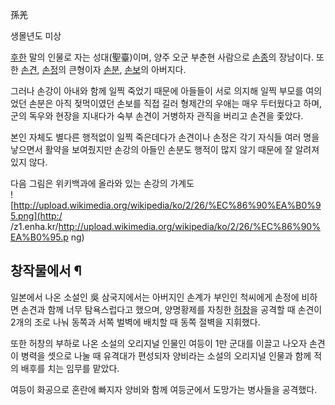 孫羌  

생몰년도 미상  

[후한](%ED%9B%84%ED%95%9C#s-1.md) 말의 인물로 자는 성대(聖臺)이며, 양주 오군 부춘현 사람으로
[손종](%EC%86%90%EC%A2%85.md)의 장남이다. 또한 [손견](%EC%86%90%EA%B2%AC.md),
[손정](%EC%86%90%EC%A0%95.md)의 큰형이자 [손분](%EC%86%90%EB%B6%84.md),
[손보](%EC%86%90%EB%B3%B4.md)의 아버지다.

그러나 손강이 아내와 함께 일찍 죽었기 때문에 아들들이 서로 의지해 일찍 부모를 여의었던 손분은 아직 젖먹이였던 손보를 직접 길러 형제간의
우애는 매우 두터웠다고 하며, 군의 독우와 현장을 지내다가 숙부 손견이 거병하자 관직을 버리고 손견을 좇았다.  

본인 자체도 별다른 행적없이 일찍 죽은데다가 손견이나 손정은 각기 자식들 여러 명을 낳으면서 활약을 보여줬지만 손강의 아들인 손분도 행적이
많지 않기 때문에 잘 알려져 있지 않다.  

다음 그림은 위키백과에 올라와 있는 손강의 가계도  
![http://upload.wikimedia.org/wikipedia/ko/2/26/%EC%86%90%EA%B0%95.png](http:/
/z1.enha.kr/http://upload.wikimedia.org/wikipedia/ko/2/26/%EC%86%90%EA%B0%95.p
ng)

## 창작물에서 ¶

일본에서 나온 소설인 吳 삼국지에서는 아버지인 손계가 부인인 척씨에게 손정에 비하면 손견과 함께 너무 탐욕스럽다고 했으며, 양명황제를 자칭한
[허창](%ED%97%88%EC%B0%BD#s-2.md)을 공격할 때 손견이 2개의 조로 나눠 동쪽과 서쪽 벌벽에 배치할 때 동쪽
절벽을 지휘했다.

  

또한 허창의 부하로 나온 소설의 오리지널 인물인 여등이 1만 군대를 이끌고 나오자 손견이 병력을 셋으로 나눌 때 유격대가 편성되자 양비라는
소설의 오리지널 인물과 함께 적의 배후를 치는 임무를 맡았다.  

  

여등이 화공으로 혼란에 빠지자 양비와 함께 여등군에서 도망가는 병사들을 공격했다.  

